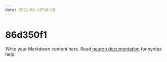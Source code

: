 ```yaml
---
date: 2021-03-13T18:19
---
```


# 86d350f1

Write your Markdown content here. Read [neuron documentation](https://neuron.zettel.page/2011404.html) for syntax help.

